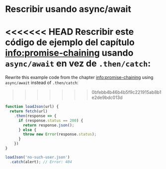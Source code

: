 
# Rescribir usando async/await

<<<<<<< HEAD
Rescribir este código de ejemplo del capítulo <info:promise-chaining> usando `async/await` en vez de `.then/catch`:
=======
Rewrite this example code from the chapter <info:promise-chaining> using `async/await` instead of `.then/catch`:
>>>>>>> 0bfebb4b46b4b5f9c221915ab8b1e2de9bdc013d

```js run
function loadJson(url) {
  return fetch(url)
    .then(response => {
      if (response.status == 200) {
        return response.json();
      } else {
        throw new Error(response.status);
      }
    })
}

loadJson('no-such-user.json')
  .catch(alert); // Error: 404
```
